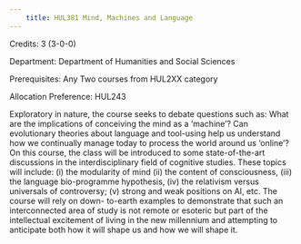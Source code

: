 ```yaml
---
    title: HUL381 Mind, Machines and Language
---
```

Credits: 3 (3-0-0)

Department: Department of Humanities and Social Sciences

Prerequisites: Any Two courses from HUL2XX category 

Allocation Preference: HUL243

Exploratory in nature, the course seeks to debate questions such as: What are the implications of conceiving the mind as a ‘machine’? Can evolutionary theories about language and tool-using help us understand how we continually manage today to process the world around us ‘online’? On this course, the class will be introduced to some state-of-the-art discussions in the interdisciplinary field of cognitive studies. These topics will include: (i) the modularity of mind (ii) the content of consciousness, (iii) the language bio-programme hypothesis, (iv) the relativism versus universals of controversy; (v) strong and weak positions on AI, etc. The course will rely on down- to-earth examples to demonstrate that such an interconnected area of study is not remote or esoteric but part of the intellectual excitement of living in the new millennium and attempting to anticipate both how it will shape us and how we will shape it.
